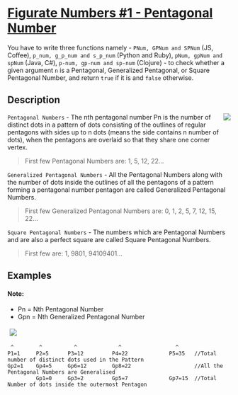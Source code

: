 # [Figurate Numbers #1 - Pentagonal Number](https://www.codewars.com/kata/figurate-numbers-number-1-pentagonal-number "https://www.codewars.com/kata/55ab9eee6badbdaf72000075")

You have to write three functions namely - `PNum, GPNum and SPNum` (JS, Coffee), `p_num, g_p_num and s_p_num` (Python and Ruby), `pNum, gpNum and spNum` (Java, C#), `p-num, gp-num and sp-num` (Clojure) - to check whether a given argument `n` is a Pentagonal, Generalized Pentagonal, or Square Pentagonal Number, and return `true` if it is and `false` otherwise.

## Description

<p>
<img style="float:right;padding-left:10px" src="https://upload.wikimedia.org/wikipedia/commons/thumb/b/b5/Pentagonal_number.gif/181px-Pentagonal_number.gif">

`Pentagonal Numbers` - The nth pentagonal number Pn is the number of distinct dots in a pattern of dots consisting of the outlines of regular pentagons with sides up to n dots (means the side contains n number of dots), when the pentagons are overlaid so that they share one corner vertex.
</p>

> First few Pentagonal Numbers are: 1, 5, 12, 22...

`Generalized Pentagonal Numbers` - All the Pentagonal Numbers along with the number of dots inside the outlines of all the pentagons of a pattern forming a pentagonal number pentagon are called Generalized Pentagonal Numbers.

> First few Generalized Pentagonal Numbers are: 0, 1, 2, 5, 7, 12, 15, 22...

`Square Pentagonal Numbers` - The numbers which are Pentagonal Numbers and are also a perfect square are called Square Pentagonal Numbers. 

> First few are: 1, 9801, 94109401...
 
## Examples

#### Note: 
* Pn = Nth Pentagonal Number
* Gpn = Nth Generalized Pentagonal Number


<img style="float:center;
    padding-top: 5px;
    padding-right: 5px;
    padding-bottom: 5px;
    padding-left: 5px;" 
    src="https://upload.wikimedia.org/wikipedia/commons/5/54/Polygonal_Number_5.gif">
    
     ^        ^          ^             ^                 ^
    P1=1     P2=5      P3=12         P4=22             P5=35   //Total number of distinct dots used in the Pattern
    Gp2=1    Gp4=5     Gp6=12        Gp8=22                    //All the Pentagonal Numbers are Generalised
             Gp1=0     Gp3=2         Gp5=7             Gp7=15  //Total Number of dots inside the outermost Pentagon